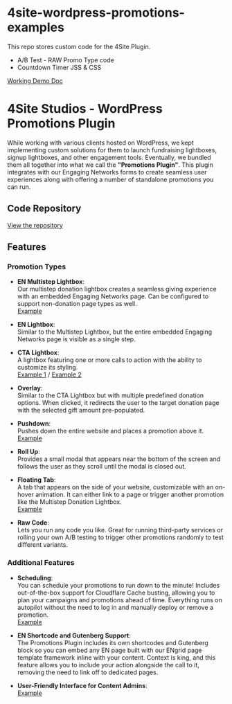 # 4site-wordpress-promotions-examples
This repo stores custom code for the 4Site Plugin. 
- A/B Test - RAW Promo Type code
- Countdown Timer JSS & CSS

[Working Demo Doc](https://docs.google.com/document/d/13rcd8HOa25BVee1nFlH74Xhp_O1v0HfS7mFzr1BEC_M/edit?tab=t.0#heading=h.bctmae58fy4f)

# 4Site Studios - WordPress Promotions Plugin

While working with various clients hosted on WordPress, we kept implementing custom solutions for them to launch fundraising lightboxes, signup lightboxes, and other engagement tools. Eventually, we bundled them all together into what we call the **"Promotions Plugin"**. This plugin integrates with our Engaging Networks forms to create seamless user experiences along with offering a number of standalone promotions you can run.

## Code Repository

[View the repository](https://github.com/4site-interactive-studios/4site-wordpress-promotions) <!-- Add link to the code repository here -->

## Features

### Promotion Types
- **EN Multistep Lightbox**:  
  Our multistep donation lightbox creates a seamless giving experience with an embedded Engaging Networks page. Can be configured to support non-donation page types as well.  
  [Example](https://apps.4sitestudios.com/fernando/peta/multistep-lightbox/video/) <!-- Add link to example -->

- **EN Lightbox**:  
  Similar to the Multistep Lightbox, but the entire embedded Engaging Networks page is visible as a single step.

- **CTA Lightbox**:  
  A lightbox featuring one or more calls to action with the ability to customize its styling.  
  [Example 1](https://cln.sh/k5d47CbW) / [Example 2](https://cln.sh/cnPkZT5X) <!-- Add links to examples -->

- **Overlay**:  
  Similar to the CTA Lightbox but with multiple predefined donation options. When clicked, it redirects the user to the target donation page with the selected gift amount pre-populated.

- **Pushdown**:  
  Pushes down the entire website and places a promotion above it.  
  [Example](https://cln.sh/1LPyNnSb) <!-- Add link to example -->

- **Roll Up**:  
  Provides a small modal that appears near the bottom of the screen and follows the user as they scroll until the modal is closed out.

- **Floating Tab**:  
  A tab that appears on the side of your website, customizable with an on-hover animation. It can either link to a page or trigger another promotion like the Multistep Donation Lightbox.  
  [Example](https://cln.sh/Vd2Qg3Fr) <!-- Add link to example -->

- **Raw Code**:  
  Lets you run any code you like. Great for running third-party services or rolling your own A/B testing to trigger other promotions randomly to test different variants.

### Additional Features
- **Scheduling**:  
  You can schedule your promotions to run down to the minute! Includes out-of-the-box support for Cloudflare Cache busting, allowing you to plan your campaigns and promotions ahead of time. Everything runs on autopilot without the need to log in and manually deploy or remove a promotion.  
  [Example](https://cln.sh/1sQkKnGJ) <!-- Add link to screenshot -->

- **EN Shortcode and Gutenberg Support**:  
  The Promotions Plugin includes its own shortcodes and Gutenberg block so you can embed any EN page built with our ENgrid page template framework inline with your content. Context is king, and this feature allows you to include your action alongside the call to it, removing the need to link off to dedicated pages.

- **User-Friendly Interface for Content Admins**:  
  [Example](https://cln.sh/1LPyNnSb) <!-- Add link to screenshot -->
